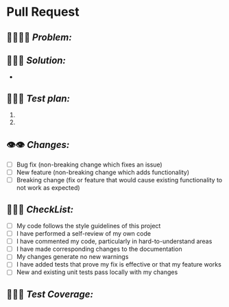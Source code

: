 # Pull Request

## 🚨🤦🏽🚨 *Problem:*
 <!-- what one thing are you doing? bug? refactor? feature? Please describe the problem you're trying to solve -->


## 🌟💡🌟 *Solution:*
<!-- how are you solving this simply and elegantly? -->
-

## 🤔💬🤔 *Test plan:*
<!-- what's your proof this works? unit tests? staging? If you want reviewer to click-test, include specific instructions -->
1.
2.

## 👁‍👁‍ *Changes:*
 <!-- what was the upfront planning that went into this? -->
- [ ] Bug fix (non-breaking change which fixes an issue)
- [ ] New feature (non-breaking change which adds functionality)
- [ ] Breaking change (fix or feature that would cause existing functionality to not work as expected)  

##  💠✅💠 *CheckList:*
  <!-- Overview of your task  -->

- [ ] My code follows the style guidelines of this project
- [ ] I have performed a self-review of my own code
- [ ] I have commented my code, particularly in hard-to-understand areas
- [ ] I have made corresponding changes to the documentation
- [ ] My changes generate no new warnings
- [ ] I have added tests that prove my fix is effective or that my feature works
- [ ] New and existing unit tests pass locally with my changes

## 💯🦥💯 *Test Coverage:*
